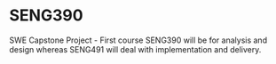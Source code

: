 # SENG390
SWE Capstone Project - First course
SENG390 will be for analysis and design whereas SENG491 will deal with implementation and delivery.
